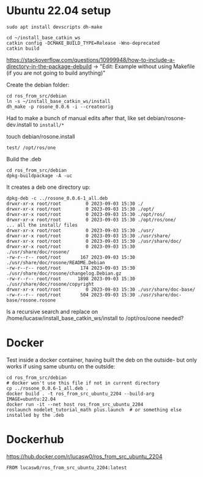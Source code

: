 # Ubuntu 22.04 setup

```
sudo apt install devscripts dh-make
```

```
cd ~/install_base_catkin_ws
catkin config -DCMAKE_BUILD_TYPE=Release -Wno-deprecated
catkin build
```

https://stackoverflow.com/questions/10999948/how-to-include-a-directory-in-the-package-debuild
-> "Edit: Example without using Makefile (if you are not going to build anything)"

Create the debian folder:

```
cd ros_from_src/debian
ln -s ~/install_base_catkin_ws/install
dh_make -p rosone_0.0.6 -i --createorig
```

Had to make a bunch of manual edits after that, like set debian/rosone-dev.install to `install/*`

touch debian/rosone.install
```
test/ /opt/ros/one
```

Build the .deb

```
cd ros_from_src/debian
dpkg-buildpackage -A -uc
```

It creates a deb one directory up:

```
dpkg-deb -c ../rosone_0.0.6-1_all.deb
drwxr-xr-x root/root         0 2023-09-03 15:30 ./
drwxr-xr-x root/root         0 2023-09-03 15:30 ./opt/
drwxr-xr-x root/root         0 2023-09-03 15:30 ./opt/ros/
drwxr-xr-x root/root         0 2023-09-03 15:30 ./opt/ros/one/
... all the install/ files
drwxr-xr-x root/root         0 2023-09-03 15:30 ./usr/
drwxr-xr-x root/root         0 2023-09-03 15:30 ./usr/share/
drwxr-xr-x root/root         0 2023-09-03 15:30 ./usr/share/doc/
drwxr-xr-x root/root         0 2023-09-03 15:30 ./usr/share/doc/rosone/
-rw-r--r-- root/root       167 2023-09-03 15:30 ./usr/share/doc/rosone/README.Debian
-rw-r--r-- root/root       174 2023-09-03 15:30 ./usr/share/doc/rosone/changelog.Debian.gz
-rw-r--r-- root/root      1898 2023-09-03 15:30 ./usr/share/doc/rosone/copyright
drwxr-xr-x root/root         0 2023-09-03 15:30 ./usr/share/doc-base/
-rw-r--r-- root/root       504 2023-09-03 15:30 ./usr/share/doc-base/rosone.rosone
```



Is a recursive search and replace on /home/lucasw/install_base_catkin_ws/install to /opt/ros/oone needed?


# Docker

Test inside a docker container, having built the deb on the outside- but only works if using same ubuntu on the outside:

```
cd ros_from_src/debian
# docker won't use this file if not in current directory
cp ../rosone_0.0.6-1_all.deb .
docker build . -t ros_from_src_ubuntu_2204 --build-arg IMAGE=ubuntu:22.04
docker run -it --net host ros_from_src_ubuntu_2204
roslaunch nodelet_tutorial_math plus.launch  # or something else installed by the .deb
```

# Dockerhub

https://hub.docker.com/r/lucasw0/ros_from_src_ubuntu_2204

```
FROM lucasw0/ros_from_src_ubuntu_2204:latest
```
